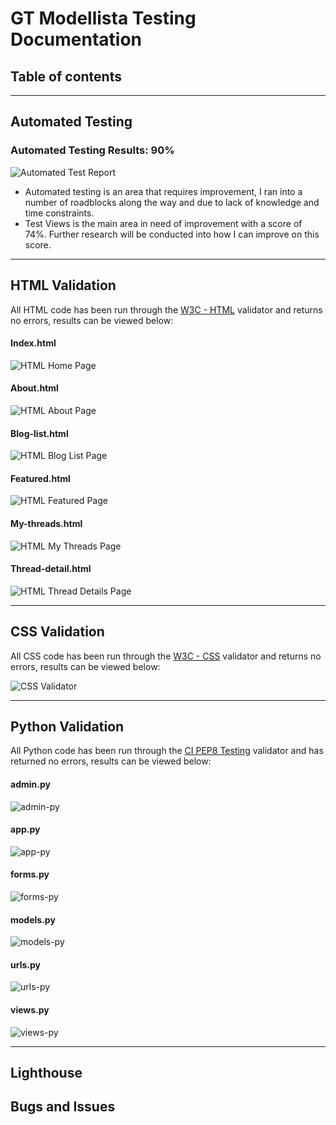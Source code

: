 # **GT Modellista Testing Documentation**

## **Table of contents**

<hr>

## **Automated Testing**

### **Automated Testing Results: 90%**
![Automated Test Report](docs/testing/test-report.png)
- Automated testing is an area that requires improvement, I ran into a number of roadblocks along the way and due to lack of knowledge and time constraints.
- Test Views is the main area in need of improvement with a score of 74%. Further research will be conducted into how I can improve on this score.

<hr>

## **HTML Validation**

All HTML code has been run through the [W3C - HTML](https://validator.w3.org/) validator and returns no errors, results can be viewed below:

#### **Index.html**
![HTML Home Page](docs/testing/html-home.png)

#### **About.html**
![HTML About Page](docs/testing/html-about.png)

#### **Blog-list.html**
![HTML Blog List Page](docs/testing/html-thread-list.png)

#### **Featured.html**
![HTML Featured Page](docs/testing/html-featured.png)

#### **My-threads.html**
![HTML My Threads Page](docs/testing/html-mythreads.png)

#### **Thread-detail.html**
![HTML Thread Details Page](docs/testing/html-detail.png)

<hr>

## **CSS Validation**

All CSS code has been run through the [W3C - CSS](https://jigsaw.w3.org/css-validator/) validator and returns no errors, results can be viewed below:

![CSS Validator](docs/testing/css-test.png)


<hr>

## **Python Validation**

All Python code has been run through the [CI PEP8 Testing](https://pep8ci.herokuapp.com/) validator and has returned no errors, results can be viewed below:

#### **admin.py**
![admin-py](docs/testing/admin-py.png)

#### **app.py**
![app-py](docs/testing/app-py.png)

#### **forms.py**
![forms-py](docs/testing/forms-py.png)

#### **models.py**
![models-py](docs/testing/models-py.png)

#### **urls.py**
![urls-py](docs/testing/urls-py.png)

#### **views.py**
![views-py](docs/testing/views-py.png)

<hr>

## **Lighthouse**


## **Bugs and Issues**